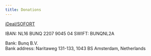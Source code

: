 ```yaml
---
title: Donations
---
```

[iDeal/SOFORT](https://bunq.me/solnascente)

IBAN: NL16 BUNQ 2207 9045 04
SWIFT: BUNQNL2A

Bank: Bunq B.V.<br>
Bank address: Naritaweg 131-133, 1043 BS Amsterdam, Netherlands

